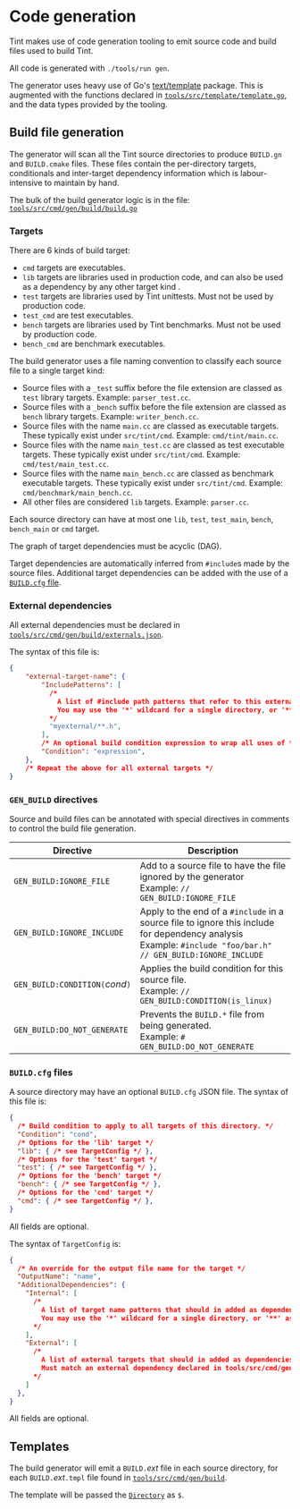 # Code generation

Tint makes use of code generation tooling to emit source code and build files
used to build Tint.

All code is generated with `./tools/run gen`.

The generator uses heavy use of Go's [text/template](https://pkg.go.dev/text/template)
package. This is augmented with the functions declared in [`tools/src/template/template.go`](../../tools/src/template/template.go), and the data types provided by the tooling.

## Build file generation

The generator will scan all the Tint source directories to produce `BUILD.gn`
and `BUILD.cmake` files. These files contain the per-directory targets,
conditionals and inter-target dependency information which is labour-intensive
to maintain by hand.

The bulk of the build generator logic is in the file: [`tools/src/cmd/gen/build/build.go`](../../tools/src/cmd/gen/build/build.go)

### Targets

There are 6 kinds of build target:

* `cmd` targets are executables.
* `lib` targets are libraries used in production code, and can also be used as
  a dependency by any other target kind .
* `test` targets are libraries used by Tint unittests. Must not be used by
  production code.
* `test_cmd` are test executables.
* `bench` targets are libraries used by Tint benchmarks. Must not be used by
  production code.
* `bench_cmd` are benchmark executables.

The build generator uses a file naming convention to classify each source file to a single target kind:

* Source files with a `_test` suffix before the file extension are classed as
  `test` library targets. Example: `parser_test.cc`.
* Source files with a `_bench` suffix before the file extension are classed as
  `bench` library targets. Example: `writer_bench.cc`.
* Source files with the name `main.cc` are classed as executable targets.
  These typically exist under `src/tint/cmd`. Example: `cmd/tint/main.cc`.
* Source files with the name `main_test.cc` are classed as test executable targets.
  These typically exist under `src/tint/cmd`. Example: `cmd/test/main_test.cc`.
* Source files with the name `main_bench.cc` are classed as benchmark executable targets.
  These typically exist under `src/tint/cmd`. Example: `cmd/benchmark/main_bench.cc`.
* All other files are considered `lib` targets. Example: `parser.cc`.

Each source directory can have at most one `lib`, `test`, `test_main`, `bench`, `bench_main` or `cmd`
target.

The graph of target dependencies must be acyclic (DAG).

Target dependencies are automatically inferred from `#include`s made by the source files.
Additional target dependencies can be added with the use of a [`BUILD.cfg` file](#buildcfg-files).

### External dependencies

All external dependencies must be declared in [`tools/src/cmd/gen/build/externals.json`](../../tools/src/cmd/gen/build/externals.json).

The syntax of this file is:

```json
{
    "external-target-name": {
        "IncludePatterns": [
          /*
            A list of #include path patterns that refer to this external target.
            You may use the '*' wildcard for a single directory, or '**' as a multi-directory wildcard.
          */
          "myexternal/**.h",
        ],
        /* An optional build condition expression to wrap all uses of this external dependency */
        "Condition": "expression",
    },
    /* Repeat the above for all external targets */
}
```

### `GEN_BUILD` directives

Source and build files can be annotated with special directives in comments to control the build file generation.

| Directive | Description |
|-----------|-------------|
| `GEN_BUILD:IGNORE_FILE` | Add to a source file to have the file ignored by the generator <br> Example: `// GEN_BUILD:IGNORE_FILE` |
| `GEN_BUILD:IGNORE_INCLUDE` | Apply to the end of a `#include` in a source file to ignore this include for dependency analysis <br> Example: `#include "foo/bar.h"  // GEN_BUILD:IGNORE_INCLUDE` |
| `GEN_BUILD:CONDITION(`_cond_`)` | Applies the build condition for this source file. <br> Example: `// GEN_BUILD:CONDITION(is_linux)` |
| `GEN_BUILD:DO_NOT_GENERATE` | Prevents the `BUILD.*` file from being generated. <br> Example: `# GEN_BUILD:DO_NOT_GENERATE` |

### `BUILD.cfg` files

A source directory may have an optional `BUILD.cfg` JSON file. The syntax of this file is:

```json
{
  /* Build condition to apply to all targets of this directory. */
  "Condition": "cond",
  /* Options for the 'lib' target */
  "lib": { /* see TargetConfig */ },
  /* Options for the 'test' target */
  "test": { /* see TargetConfig */ },
  /* Options for the 'bench' target */
  "bench": { /* see TargetConfig */ },
  /* Options for the 'cmd' target */
  "cmd": { /* see TargetConfig */ },
}
```

All fields are optional.

The syntax of `TargetConfig` is:

```json
{
  /* An override for the output file name for the target */
  "OutputName": "name",
  "AdditionalDependencies": {
    "Internal": [
      /*
        A list of target name patterns that should in added as dependencies to this target.
        You may use the '*' wildcard for a single directory, or '**' as a multi-directory wildcard.
      */
    ],
    "External": [
      /*
        A list of external targets that should in added as dependencies to this target.
        Must match an external dependency declared in tools/src/cmd/gen/build/externals.json
      */
    ]
  },
}
```

All fields are optional.

## Templates

The build generator will emit a `BUILD.`_ext_ file in each source directory, for each `BUILD.`_ext_`.tmpl` file found in [`tools/src/cmd/gen/build`](../../tools/src/cmd/gen/build).

The template will be passed the [`Directory`](../../tools/src/cmd/gen/build/directory.go) as `$`.
